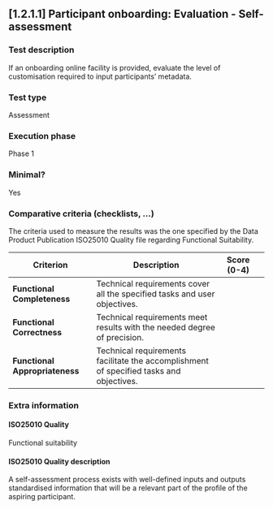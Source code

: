
## [1.2.1.1] Participant onboarding: Evaluation - Self-assessment
 
### Test description
If an onboarding online facility is provided, evaluate the level of customisation required to input participants’ metadata.
 
### Test type
Assessment
 
### Execution phase
Phase 1
 
### Minimal?
Yes

### Comparative criteria (checklists, ...)
The criteria used to measure the results was the one specified by the Data Product Publication ISO25010 Quality file regarding Functional Suitability.

| **Criterion**                | **Description**                                                                                     | **Score (0-4)** | |
|------------------------------|-----------------------------------------------------------------------------------------------------|-----------------|-----------------|
| **Functional Completeness**   | Technical requirements cover all the specified tasks and user objectives.                          |         |  |
| **Functional Correctness**    | Technical requirements meet results with the needed degree of precision.                           |             |  |
| **Functional Appropriateness**| Technical requirements facilitate the accomplishment of specified tasks and objectives.            |           | |

### Extra information
#### ISO25010 Quality
Functional suitability
#### ISO25010 Quality description
A self-assessment process exists with well-defined inputs and outputs standardised information that will be a relevant part of the profile of the aspiring participant. 
    